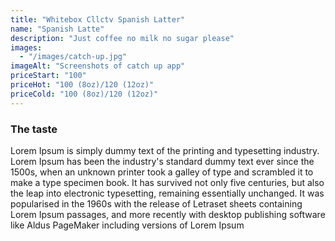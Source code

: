 ```yaml
---
title: "Whitebox Cllctv Spanish Latter"
name: "Spanish Latte"
description: "Just coffee no milk no sugar please"
images: 
  - "/images/catch-up.jpg"
imageAlt: "Screenshots of catch up app"
priceStart: "100"
priceHot: "100 (8oz)/120 (12oz)"
priceCold: "100 (8oz)/120 (12oz)"
---
```


### The taste

Lorem Ipsum is simply dummy text of the printing and typesetting industry. Lorem Ipsum has been the industry's standard dummy text ever since the 1500s, when an unknown printer took a galley of type and scrambled it to make a type specimen book. It has survived not only five centuries, but also the leap into electronic typesetting, remaining essentially unchanged. It was popularised in the 1960s with the release of Letraset sheets containing Lorem Ipsum passages, and more recently with desktop publishing software like Aldus PageMaker including versions of Lorem Ipsum